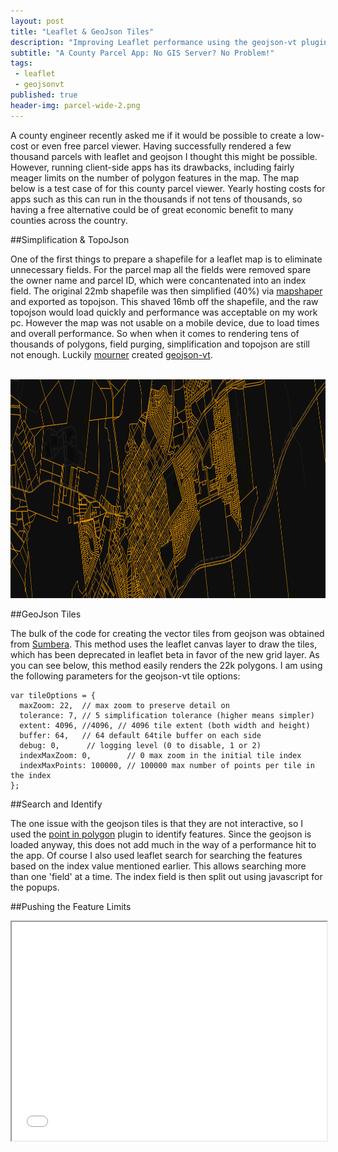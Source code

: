 ```yaml
---
layout: post
title: "Leaflet & GeoJson Tiles"
description: "Improving Leaflet performance using the geojson-vt plugin with two county parcel map examples."
subtitle: "A County Parcel App: No GIS Server? No Problem!"
tags:
 - leaflet
 - geojsonvt
published: true
header-img: parcel-wide-2.png
---
```

A county engineer recently asked me if it would be possible to create a low-cost or even free parcel viewer. Having successfully rendered a few thousand parcels with leaflet and geojson I thought this might be possible. However, running client-side apps has its drawbacks, including fairly meager limits on the number of polygon features in the map. The map below is a test case of for this county parcel viewer. Yearly hosting costs for apps such as this can run in the thousands if not tens of thousands, so having a free alternative could be of great economic benefit to many counties across the country.

##Simplification & TopoJson

One of the first things to prepare a shapefile for a leaflet map is to eliminate unnecessary fields. For the parcel map all the fields were removed spare the owner name and parcel ID, which were concantenated into an index field. The original 22mb shapefile was then simplified (40%) via [mapshaper](http://mapshaper.com) and exported as topojson. This shaved 16mb off the shapefile, and the raw topojson would load quickly and performance was acceptable on my work pc. However the map was not usable on a mobile device, due to load times and overall performance. So when when it comes to rendering tens of thousands of polygons, field purging, simplification and topojson are still not enough. Luckily [mourner](https://github.com/mourner) created [geojson-vt](https://github.com/mapbox/geojson-vt).


<iframe id="map" src="" name="map" allowfullscreen width="100%" height="0px" style="border:0;"></iframe>
<a href="https://www.ovrdc.org/apps/geojson-tiles.html" target="map"><img id="openMap" src="/images/parcel-wide-2.png" height="350px" width="100%"></a>


##GeoJson Tiles

The bulk of the code for creating the vector tiles from geojson was obtained from [Sumbera](http://bl.ocks.org/Sumbera/c67e5551b21c68dc8299). This method uses the leaflet canvas layer to draw the tiles, which has been deprecated in leaflet beta in favor of the new grid layer. As you can see below, this method easily renders the 22k polygons. I am using the following parameters for the geojson-vt tile options:

    var tileOptions = {
      maxZoom: 22,  // max zoom to preserve detail on
      tolerance: 7, // 5 simplification tolerance (higher means simpler)
      extent: 4096, //4096, // 4096 tile extent (both width and height)
      buffer: 64,   // 64 default 64tile buffer on each side
      debug: 0,      // logging level (0 to disable, 1 or 2)
      indexMaxZoom: 0,        // 0 max zoom in the initial tile index
      indexMaxPoints: 100000, // 100000 max number of points per tile in the index
    };

		
##Search and Identify

The one issue with the geojson tiles is that they are not interactive, so I used the [point in polygon](https://www.mapbox.com/mapbox.js/example/v1.0.0/point-in-polygon/) plugin to identify features. Since the geojson is loaded anyway, this does not add much in the way of a performance hit to the app. Of course I also used leaflet search for searching the features based on the index value mentioned earlier. This allows searching more than one 'field' at a time. The index field is then split out using javascript for the popups.

##Pushing the Feature Limits

<iframe src="/apps/county-parcel-test-map.html" allowfullscreen width="100%" height="350px"></iframe>
<script>
$('#openMap').click(function() {
	$('#map').css('height', '500px');
	});
</script>